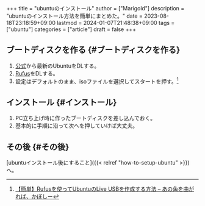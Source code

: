 +++
title = "ubuntuのインストール"
author = ["Marigold"]
description = "ubuntuのインストール方法を簡単にまとめた。"
date = 2023-08-18T23:18:59+09:00
lastmod = 2024-01-07T21:48:38+09:00
tags = ["ubuntu"]
categories = ["article"]
draft = false
+++

## ブートディスクを作る {#ブートディスクを作る}

1.  [公式](https://jp.ubuntu.com/download)から最新のUbuntuをDLする。
2.  [Rufus](https://rufus.ie/ja/)をDLする。
3.  設定はデフォルトのまま、isoファイルを選択してスタートを押す。[^fn:1]


## インストール {#インストール}

1.  PC立ち上げ時に作ったブートディスクを差し込んでおく。
2.  基本的に手順に沿って次へを押していけば大丈夫。


## その後 {#その後}

[ubuntuインストール後にすること]({{< relref "how-to-setup-ubuntu" >}})へ。

[^fn:1]: [【簡単】Rufusを使ってUbuntuのLive USBを作成する方法 – あの角を曲がれば、かぼしー](https://blog.kabocy.com/linux/5806/)